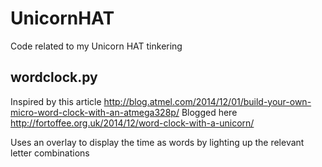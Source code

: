 UnicornHAT
==========

Code related to my Unicorn HAT tinkering

wordclock.py
------------
Inspired by this article http://blog.atmel.com/2014/12/01/build-your-own-micro-word-clock-with-an-atmega328p/
Blogged here http://fortoffee.org.uk/2014/12/word-clock-with-a-unicorn/

Uses an overlay to display the time as words by lighting up the relevant letter combinations
